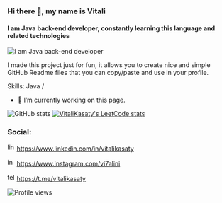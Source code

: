 ### Hi there 👋, my name is Vitali
#### I am Java back-end developer, constantly learning this language and related technologies
![I am Java back-end developer](https://i120.fastpic.org/big/2022/1118/37/62189db75bdefa824e97cf56e39aa237.jpg)

I made this project just for fun, it allows you to create nice and simple GitHub Readme files that you can copy/paste and use in your profile.

Skills: Java / 

- 🔭 I’m currently working on this page. 



![GitHub stats](https://github-readme-stats.vercel.app/api?username=vitalikasaty&show_icons=true)  [![VitaliKasaty's LeetCode stats](https://leetcode-stats-six.vercel.app/api?username=VitaliKasaty)](https://leetcode.com/VitaliKasaty/)

### Social:

<img src='https://cdn.jsdelivr.net/npm/simple-icons@3.0.1/icons/linkedin.svg' alt='linkedin' height='17'> https://www.linkedin.com/in/vitalikasaty 

<img src='https://cdn.jsdelivr.net/npm/simple-icons@3.0.1/icons/instagram.svg' alt='instagram' height='17'> https://www.instagram.com/vi7alini  

<img src='https://cdn.jsdelivr.net/npm/simple-icons@3.0.1/icons/telegram.svg' alt='telegram' height='17'> https://t.me/vitalikasaty



![Profile views](https://gpvc.arturio.dev/vitalikasaty)  
